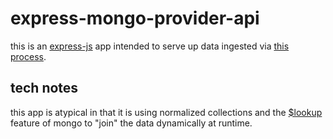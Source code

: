 # express-mongo-provider-api

this is an [express-js](http://expressjs.com/) app intended to serve up data ingested via [this process](https://github.com/tony-kerz/mongo-provider-ingest).

## tech notes

this app is atypical in that it is using normalized collections and the [$lookup](https://docs.mongodb.com/manual/reference/operator/aggregation/lookup/) feature of mongo to "join" the data dynamically at runtime.
